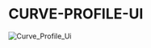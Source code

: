 # CURVE-PROFILE-UI
![Curve_Profile_Ui](https://user-images.githubusercontent.com/115777478/226168006-b960104b-9fe2-41b0-82aa-969f75287178.jpeg)
